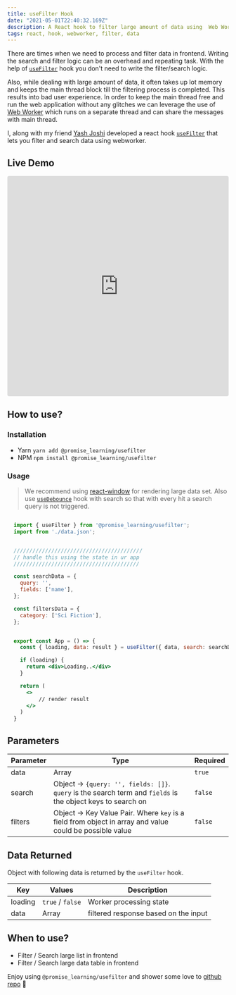 ```yaml
---
title: useFilter Hook
date: "2021-05-01T22:40:32.169Z"
description: A React hook to filter large amount of data using  Web Worker.
tags: react, hook, webworker, filter, data
---
```


There are times when we need to process and filter data in frontend. Writing the search and filter logic can be an overhead and repeating task. With the help of [`useFilter`](https://github.com/promise-learning/useFilter) hook you don't need to write the filter/search logic.

Also, while dealing with large amount of data, it often takes up lot memory and keeps the main thread block till the filtering process is completed. This results into bad user experience. In order to keep the main thread free and run the web application without any glitches we can leverage the use of [Web Worker](https://developer.mozilla.org/en-US/docs/Web/API/Web_Workers_API/Using_web_workers) which runs on a separate thread and can share the messages with main thread.

I, along with my friend [Yash Joshi](https://twitter.com/jyash97) developed a react hook [`useFilter`](https://github.com/promise-learning/useFilter) that lets you filter and search data using webworker.

## Live Demo

<iframe src="https://codesandbox.io/embed/usefilter-demo-comlink-mdfz8?fontsize=14&hidenavigation=1&theme=dark"
     style="width:100%; height:500px; border:0; border-radius: 4px; overflow:hidden;"
     title="useFilter-demo1"
     allow="accelerometer; ambient-light-sensor; camera; encrypted-media; geolocation; gyroscope; hid; microphone; midi; payment; usb; vr; xr-spatial-tracking"
     sandbox="allow-forms allow-modals allow-popups allow-presentation allow-same-origin allow-scripts"
   ></iframe>

## How to use?

### Installation

- Yarn `yarn add @promise_learning/usefilter`
- NPM `npm install @promise_learning/usefilter`

### Usage

> We recommend using [react-window](https://www.npmjs.com/package/react-window) for rendering large data set. Also use [`useDebounce`](https://www.npmjs.com/package/use-debounce) hook with search so that with every hit a search query is not triggered.

```jsx

  import { useFilter } from '@promise_learning/usefilter';
  import from './data.json';


  /////////////////////////////////////////
  // handle this using the state in ur app
  ////////////////////////////////////////

  const searchData = {
    query: '',
    fields: ['name'],
  };

  const filtersData = {
    category: ['Sci Fiction'],
  };


  export const App = () => {
    const { loading, data: result } = useFilter({ data, search: searchData, filters: filterData });

    if (loading) {
      return <div>Loading..</div>
    }

    return (
      <>
          // render result
      </>
    )
  }
```

## Parameters

| Parameter | Type                                                                                                         | Required |
| --------- | ------------------------------------------------------------------------------------------------------------ | -------- |
| data      | Array                                                                                                        | `true`   |
| search    | Object -> `{query: '', fields: []}`. `query` is the search term and `fields` is the object keys to search on | `false`  |
| filters   | Object -> Key Value Pair. Where `key` is a field from object in array and value could be possible value      | `false`  |

## Data Returned

Object with following data is returned by the `useFilter` hook.

| Key     | Values           | Description                          |
| ------- | ---------------- | ------------------------------------ |
| loading | `true` / `false` | Worker processing state              |
| data    | Array            | filtered response based on the input |

## When to use?

- Filter / Search large list in frontend
- Filter / Search large data table in frontend

Enjoy using `@promise_learning/usefilter` and shower some love to [github repo](https://github.com/promise-learning/useFilter) 🎉
